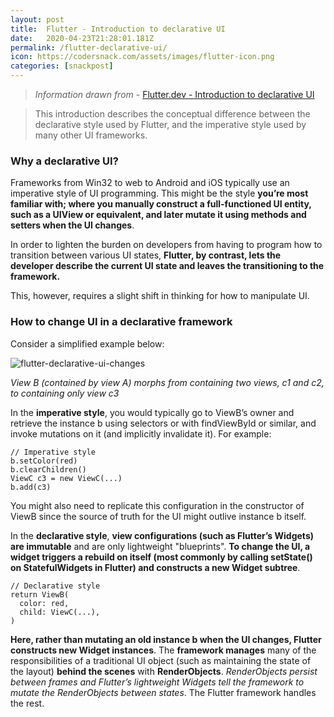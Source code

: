 ```yaml
---
layout: post
title:  Flutter - Introduction to declarative UI
date:   2020-04-23T21:28:01.181Z
permalink: /flutter-declarative-ui/
icon: https://codersnack.com/assets/images/flutter-icon.png
categories: [snackpost]
---
```


> *Information drawn from* - [Flutter.dev - Introduction to declarative UI](https://flutter.dev/docs/get-started/flutter-for/declarative)

> This introduction describes the conceptual difference between the declarative style used by Flutter, and the imperative style used by many other UI frameworks.

### Why a declarative UI?
Frameworks from Win32 to web to Android and iOS typically use an imperative style of UI programming. This might be the style **you’re most familiar with; where you manually construct a full-functioned UI entity, such as a UIView or equivalent, and later mutate it using methods and setters when the UI changes**.

In order to lighten the burden on developers from having to program how to transition between various UI states, **Flutter, by contrast, lets the developer describe the current UI state and leaves the transitioning to the framework.**

This, however, requires a slight shift in thinking for how to manipulate UI.

### How to change UI in a declarative framework
Consider a simplified example below:

![flutter-declarative-ui-changes](https://codersnack.com/assets/images/flutter-declarative-ui-changes.png)

*View B (contained by view A) morphs from containing two views, c1 and c2, to containing only view c3*

In the **imperative style**, you would typically go to ViewB’s owner and retrieve the instance b using selectors or with findViewById or similar, and invoke mutations on it (and implicitly invalidate it). For example:

```
// Imperative style
b.setColor(red)
b.clearChildren()
ViewC c3 = new ViewC(...)
b.add(c3)
```

You might also need to replicate this configuration in the constructor of ViewB since the source of truth for the UI might outlive instance b itself.

In the **declarative style**, **view configurations (such as Flutter’s Widgets) are immutable** and are only lightweight "blueprints". **To change the UI, a widget triggers a rebuild on itself (most commonly by calling setState() on StatefulWidgets in Flutter) and constructs a new Widget subtree**.

```
// Declarative style
return ViewB(
  color: red,
  child: ViewC(...),
)
```
**Here, rather than mutating an old instance b when the UI changes, Flutter constructs new Widget instances**. The **framework manages** many of the responsibilities of a traditional UI object (such as maintaining the state of the layout) **behind the scenes** with **RenderObjects**. *RenderObjects persist between frames and Flutter’s lightweight Widgets tell the framework to mutate the RenderObjects between states*. The Flutter framework handles the rest.